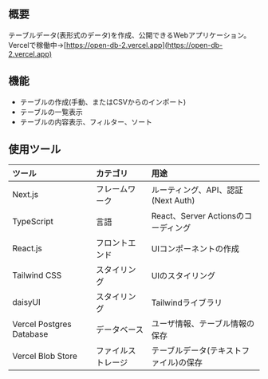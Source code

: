 ## 概要
テーブルデータ(表形式のデータ)を作成、公開できるWebアプリケーション。  
Vercelで稼働中→[https://open-db-2.vercel.app](https://open-db-2.vercel.app)  
## 機能
- テーブルの作成(手動、またはCSVからのインポート)
- テーブルの一覧表示
- テーブルの内容表示、フィルター、ソート

## 使用ツール

| ツール | カテゴリ | 用途 |
| :--- | :--- | :--- |
| Next.js | フレームワーク | ルーティング、API、認証(Next Auth) |
| TypeScript | 言語 | React、Server Actionsのコーディング |
| React.js | フロントエンド | UIコンポーネントの作成 |
| Tailwind CSS | スタイリング | UIのスタイリング |
| daisyUI | スタイリング | Tailwindライブラリ |
| Vercel Postgres Database | データベース | ユーザ情報、テーブル情報の保存 |
| Vercel Blob Store | ファイルストレージ | テーブルデータ(テキストファイル)の保存 |
